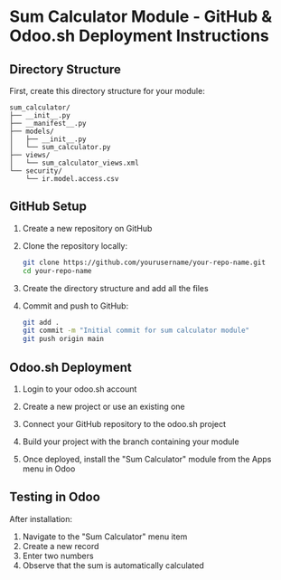 # Sum Calculator Module - GitHub & Odoo.sh Deployment Instructions

## Directory Structure

First, create this directory structure for your module:

```
sum_calculator/
├── __init__.py
├── __manifest__.py
├── models/
│   ├── __init__.py
│   └── sum_calculator.py
├── views/
│   └── sum_calculator_views.xml
└── security/
    └── ir.model.access.csv
```

## GitHub Setup

1. Create a new repository on GitHub

2. Clone the repository locally:
   ```bash
   git clone https://github.com/yourusername/your-repo-name.git
   cd your-repo-name
   ```

3. Create the directory structure and add all the files

4. Commit and push to GitHub:
   ```bash
   git add .
   git commit -m "Initial commit for sum calculator module"
   git push origin main
   ```

## Odoo.sh Deployment

1. Login to your odoo.sh account

2. Create a new project or use an existing one

3. Connect your GitHub repository to the odoo.sh project

4. Build your project with the branch containing your module

5. Once deployed, install the "Sum Calculator" module from the Apps menu in Odoo

## Testing in Odoo

After installation:

1. Navigate to the "Sum Calculator" menu item
2. Create a new record
3. Enter two numbers
4. Observe that the sum is automatically calculated

